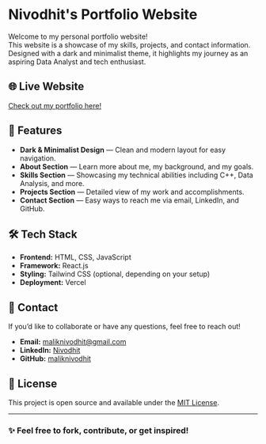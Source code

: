 # Nivodhit's Portfolio Website

Welcome to my personal portfolio website!  
This website is a showcase of my skills, projects, and contact information. Designed with a dark and minimalist theme, it highlights my journey as an aspiring Data Analyst and tech enthusiast.

## 🌐 Live Website

[Check out my portfolio here!](https://portfolio-black-iota-94.vercel.app/)  


## 🚀 Features

- **Dark & Minimalist Design** — Clean and modern layout for easy navigation.
- **About Section** — Learn more about me, my background, and my goals.
- **Skills Section** — Showcasing my technical abilities including C++, Data Analysis, and more.
- **Projects Section** — Detailed view of my work and accomplishments.
- **Contact Section** — Easy ways to reach me via email, LinkedIn, and GitHub.

## 🛠️ Tech Stack

- **Frontend:** HTML, CSS, JavaScript
- **Framework:** React.js
- **Styling:** Tailwind CSS (optional, depending on your setup)
- **Deployment:**  Vercel 




## 📩 Contact

If you’d like to collaborate or have any questions, feel free to reach out!

- **Email:** maliknivodhit@gmail.com
- **LinkedIn:** [Nivodhit](https://www.linkedin.com/in/nivodhit)
- **GitHub:** [maliknivodhit](https://github.com/maliknivodhit)

## 📜 License

This project is open source and available under the [MIT License](LICENSE).

---

### ✨ Feel free to fork, contribute, or get inspired!



